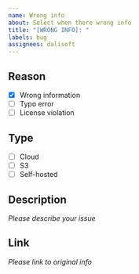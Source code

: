 ```yaml
---
name: Wrong info
about: Select when there wrong info
title: "[WRONG INFO]: "
labels: bug
assignees: dalisoft
---
```


## Reason

- [x] Wrong information
- [ ] Typo error
- [ ] License violation

## Type

- [ ] Cloud
- [ ] S3
- [ ] Self-hosted

## Description

_Please describe your issue_

## Link

_Please link to original info_
